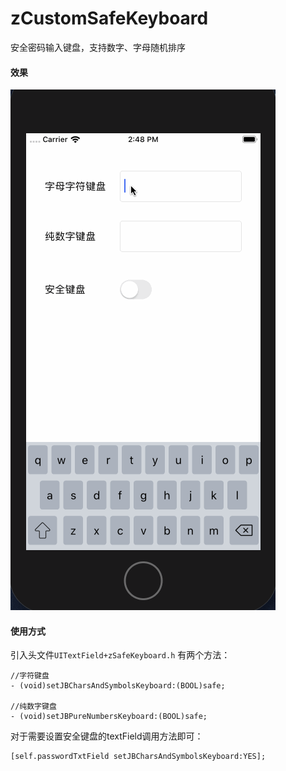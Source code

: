 # zCustomSafeKeyboard
安全密码输入键盘，支持数字、字母随机排序

#### 效果

![safeKeyboard.gif](https://github.com/ThaiLanKing/zCustomSafeKeyboard/blob/master/safeKeyboard.gif)


#### 使用方式

引入头文件`UITextField+zSafeKeyboard.h`
有两个方法：

```objc
//字符键盘
- (void)setJBCharsAndSymbolsKeyboard:(BOOL)safe;

//纯数字键盘
- (void)setJBPureNumbersKeyboard:(BOOL)safe;

```

对于需要设置安全键盘的textField调用方法即可：

```
[self.passwordTxtField setJBCharsAndSymbolsKeyboard:YES];

```